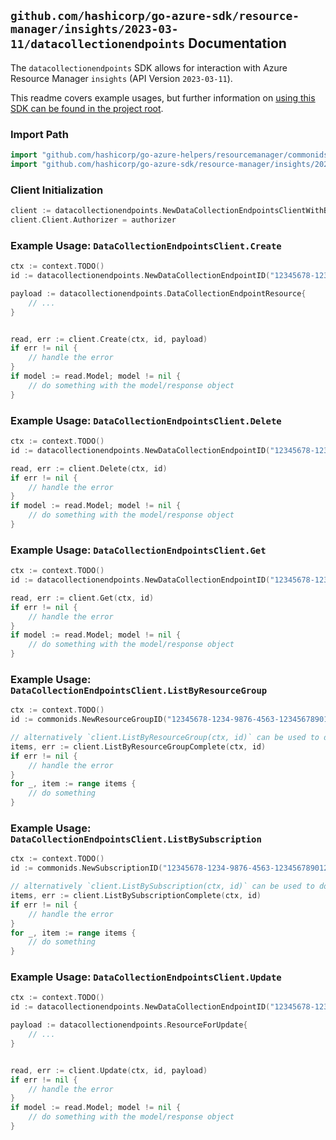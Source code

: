 
## `github.com/hashicorp/go-azure-sdk/resource-manager/insights/2023-03-11/datacollectionendpoints` Documentation

The `datacollectionendpoints` SDK allows for interaction with Azure Resource Manager `insights` (API Version `2023-03-11`).

This readme covers example usages, but further information on [using this SDK can be found in the project root](https://github.com/hashicorp/go-azure-sdk/tree/main/docs).

### Import Path

```go
import "github.com/hashicorp/go-azure-helpers/resourcemanager/commonids"
import "github.com/hashicorp/go-azure-sdk/resource-manager/insights/2023-03-11/datacollectionendpoints"
```


### Client Initialization

```go
client := datacollectionendpoints.NewDataCollectionEndpointsClientWithBaseURI("https://management.azure.com")
client.Client.Authorizer = authorizer
```


### Example Usage: `DataCollectionEndpointsClient.Create`

```go
ctx := context.TODO()
id := datacollectionendpoints.NewDataCollectionEndpointID("12345678-1234-9876-4563-123456789012", "example-resource-group", "dataCollectionEndpointName")

payload := datacollectionendpoints.DataCollectionEndpointResource{
	// ...
}


read, err := client.Create(ctx, id, payload)
if err != nil {
	// handle the error
}
if model := read.Model; model != nil {
	// do something with the model/response object
}
```


### Example Usage: `DataCollectionEndpointsClient.Delete`

```go
ctx := context.TODO()
id := datacollectionendpoints.NewDataCollectionEndpointID("12345678-1234-9876-4563-123456789012", "example-resource-group", "dataCollectionEndpointName")

read, err := client.Delete(ctx, id)
if err != nil {
	// handle the error
}
if model := read.Model; model != nil {
	// do something with the model/response object
}
```


### Example Usage: `DataCollectionEndpointsClient.Get`

```go
ctx := context.TODO()
id := datacollectionendpoints.NewDataCollectionEndpointID("12345678-1234-9876-4563-123456789012", "example-resource-group", "dataCollectionEndpointName")

read, err := client.Get(ctx, id)
if err != nil {
	// handle the error
}
if model := read.Model; model != nil {
	// do something with the model/response object
}
```


### Example Usage: `DataCollectionEndpointsClient.ListByResourceGroup`

```go
ctx := context.TODO()
id := commonids.NewResourceGroupID("12345678-1234-9876-4563-123456789012", "example-resource-group")

// alternatively `client.ListByResourceGroup(ctx, id)` can be used to do batched pagination
items, err := client.ListByResourceGroupComplete(ctx, id)
if err != nil {
	// handle the error
}
for _, item := range items {
	// do something
}
```


### Example Usage: `DataCollectionEndpointsClient.ListBySubscription`

```go
ctx := context.TODO()
id := commonids.NewSubscriptionID("12345678-1234-9876-4563-123456789012")

// alternatively `client.ListBySubscription(ctx, id)` can be used to do batched pagination
items, err := client.ListBySubscriptionComplete(ctx, id)
if err != nil {
	// handle the error
}
for _, item := range items {
	// do something
}
```


### Example Usage: `DataCollectionEndpointsClient.Update`

```go
ctx := context.TODO()
id := datacollectionendpoints.NewDataCollectionEndpointID("12345678-1234-9876-4563-123456789012", "example-resource-group", "dataCollectionEndpointName")

payload := datacollectionendpoints.ResourceForUpdate{
	// ...
}


read, err := client.Update(ctx, id, payload)
if err != nil {
	// handle the error
}
if model := read.Model; model != nil {
	// do something with the model/response object
}
```
